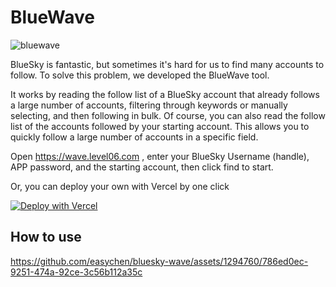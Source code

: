 # BlueWave 

![bluewave](https://github.com/easychen/bluesky-wave/assets/1294760/26413dbf-deaa-4fcc-be47-4fe1de7b6d6a)



BlueSky is fantastic, but sometimes it's hard for us to find many accounts to follow. To solve this problem, we developed the BlueWave tool. 

It works by reading the follow list of a BlueSky account that already follows a large number of accounts, filtering through keywords or manually selecting, and then following in bulk. Of course, you can also read the follow list of the accounts followed by your starting account. This allows you to quickly follow a large number of accounts in a specific field.

Open <https://wave.level06.com> , enter your BlueSky Username (handle), APP password, and the starting account, then click find to start. 

Or, you can deploy your own with Vercel by one click 

[![Deploy with Vercel](https://vercel.com/button)](https://vercel.com/new/clone?repository-url=https%3A%2F%2Fgithub.com%2Feasychen%2Fbluesky-wave.git&root-directory=docs)



## How to use
https://github.com/easychen/bluesky-wave/assets/1294760/786ed0ec-9251-474a-92ce-3c56b112a35c





